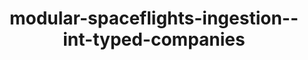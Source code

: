 ---
schema: default
title: modular-spaceflights-ingestion--int-typed-companies
organization: ResponsibleAIML
notes: type = kedro_datasets.pandas.parquet_dataset.ParquetDataset
resources:
  - name: modular-spaceflights-ingestion--int-typed-companies
    url: 'https://github.com/ResponsibleAIML/django-kedro/tree/main/kedro-projects/demo-project-kedro/data/02_intermediate/typed_companies.pq'
    format: pq
category:
  - 02-intermediate
maintainer: 
maintainer_email: 
project:
  - modular-spaceflights
preview: |
  <table border="1" class="dataframe">
    <thead>
      <tr style="text-align: right;">
        <th></th>
        <th>id</th>
        <th>company_rating</th>
        <th>company_location</th>
        <th>total_fleet_count</th>
        <th>iata_approved</th>
      </tr>
    </thead>
    <tbody>
      <tr>
        <th>0</th>
        <td>35029</td>
        <td>1.00</td>
        <td>Niue</td>
        <td>4.0</td>
        <td>False</td>
      </tr>
      <tr>
        <th>1</th>
        <td>30292</td>
        <td>0.67</td>
        <td>Anguilla</td>
        <td>6.0</td>
        <td>False</td>
      </tr>
      <tr>
        <th>2</th>
        <td>19032</td>
        <td>0.67</td>
        <td>Russian Federation</td>
        <td>4.0</td>
        <td>False</td>
      </tr>
      <tr>
        <th>3</th>
        <td>8238</td>
        <td>0.91</td>
        <td>Barbados</td>
        <td>15.0</td>
        <td>True</td>
      </tr>
      <tr>
        <th>4</th>
        <td>30342</td>
        <td>NaN</td>
        <td>Sao Tome and Principe</td>
        <td>2.0</td>
        <td>True</td>
      </tr>
      <tr>
        <th>5</th>
        <td>32413</td>
        <td>1.00</td>
        <td>Faroe Islands</td>
        <td>1.0</td>
        <td>False</td>
      </tr>
      <tr>
        <th>6</th>
        <td>35620</td>
        <td>0.90</td>
        <td>Micronesia</td>
        <td>3.0</td>
        <td>False</td>
      </tr>
      <tr>
        <th>7</th>
        <td>23820</td>
        <td>NaN</td>
        <td>Rwanda</td>
        <td>1.0</td>
        <td>True</td>
      </tr>
      <tr>
        <th>8</th>
        <td>46528</td>
        <td>1.00</td>
        <td>Uzbekistan</td>
        <td>3.0</td>
        <td>True</td>
      </tr>
      <tr>
        <th>9</th>
        <td>11875</td>
        <td>1.00</td>
        <td>Micronesia</td>
        <td>2.0</td>
        <td>True</td>
      </tr>
    </tbody>
  </table>
---